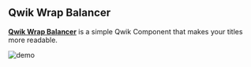 ## Qwik Wrap Balancer

[**Qwik Wrap Balancer**](https://github.com/harshmangalam/qwik-wrap-balancer) is a simple Qwik Component that makes your titles more readable.

![demo](https://github.com/harshmangalam/qwik-wrap-balancer/assets/57381638/424d8057-fbdd-4f34-b9b8-b8a320e146ef)
